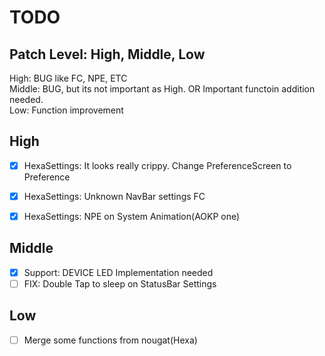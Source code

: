 TODO
======

Patch Level: High, Middle, Low
-------------------------------

High: BUG like FC, NPE, ETC<br />
Middle: BUG, but its not important as High. OR Important functoin addition needed.<br />
Low: Function improvement<br />

High
-----
- [x] HexaSettings: It looks really crippy. Change PreferenceScreen to Preference<br />
- [x] HexaSettings: Unknown NavBar settings FC<br />
- [x] HexaSettings: NPE on System Animation(AOKP one)<br />


Middle
-------
- [x] Support: DEVICE LED Implementation needed<br />
- [ ] FIX: Double Tap to sleep on StatusBar Settings<br />

Low
----
- [ ] Merge some functions from nougat(Hexa)<br />

